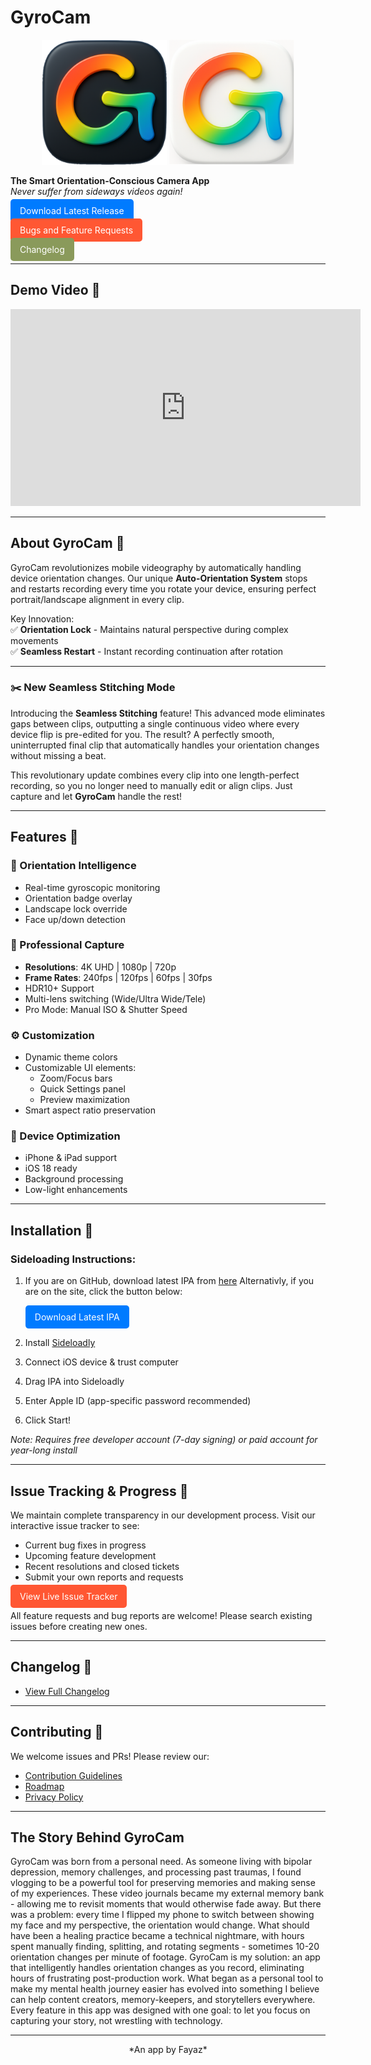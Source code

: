 # GyroCam

<div align="center">
  <img src="images/main_dark.png" width="200" height="200" alt="GyroCam Logo">
  <img src="images/main_light.png" width="200" height="200" alt="GyroCam Logo">
</div>

**The Smart Orientation-Conscious Camera App**  
*Never suffer from sideways videos again!*

<a id="download-latest" href="#" class="button" style="padding: 10px 15px; background-color: #007bff; color: white; border-radius: 5px; text-decoration: none;">Download Latest Release</a>

<a id="download-latest" href="https://fayaz.one/GyroCam/ISSUES.html" class="button" style="padding: 10px 15px; background-color: #FF5733; color: white; border-radius: 5px; text-decoration: none;">Bugs and Feature Requests</a>

<a id="download-latest" href="https://fayaz.one/GyroCam/CHANGELOG.html" class="button" style="padding: 10px 15px; background-color: #8A9A5B; color: white; border-radius: 5px; text-decoration: none;">Changelog</a>

---

## Demo Video 🎥

<iframe width="560" height="315" src="https://www.youtube.com/embed/q6XoJlkMB5Q" frameborder="0" allow="accelerometer; autoplay; clipboard-write; encrypted-media; gyroscope; picture-in-picture" allowfullscreen></iframe>

---

## About GyroCam 🧭

GyroCam revolutionizes mobile videography by automatically handling device orientation changes. Our unique **Auto-Orientation System** stops and restarts recording every time you rotate your device, ensuring perfect portrait/landscape alignment in every clip.

Key Innovation:  
✅ **Orientation Lock** - Maintains natural perspective during complex movements  
✅ **Seamless Restart** - Instant recording continuation after rotation  

---

### ✂️ New Seamless Stitching Mode

Introducing the **Seamless Stitching** feature! This advanced mode eliminates gaps between clips, outputting a single continuous video where every device flip is pre-edited for you. The result? A perfectly smooth, uninterrupted final clip that automatically handles your orientation changes without missing a beat.

This revolutionary update combines every clip into one length-perfect recording, so you no longer need to manually edit or align clips. Just capture and let **GyroCam** handle the rest!


---

## Features 🚀

### 📐 Orientation Intelligence
- Real-time gyroscopic monitoring
- Orientation badge overlay
- Landscape lock override
- Face up/down detection

### 🎥 Professional Capture
- **Resolutions**: 4K UHD | 1080p | 720p  
- **Frame Rates**: 240fps | 120fps | 60fps | 30fps  
- HDR10+ Support  
- Multi-lens switching (Wide/Ultra Wide/Tele)  
- Pro Mode: Manual ISO & Shutter Speed

### ⚙️ Customization
- Dynamic theme colors  
- Customizable UI elements:
  - Zoom/Focus bars  
  - Quick Settings panel  
  - Preview maximization  
- Smart aspect ratio preservation

### 📱 Device Optimization
- iPhone & iPad support  
- iOS 18 ready  
- Background processing  
- Low-light enhancements

---

## Installation 📲

### Sideloading Instructions:
1. If you are on GitHub, download latest IPA from [here](https://github.com/fayaz12g/GyroCam/releases/latest)
   Alternativly, if you are on the site, click the button below:
   
   <a id="download-latest" href="#" class="button" style="display: inline-block; margin-right: 10px; padding: 10px 15px; background-color: #007bff; color: white; border-radius: 5px; text-decoration: none;">Download Latest IPA</a>
   
3. Install [Sideloadly](https://sideloadly.io/)
4. Connect iOS device & trust computer
5. Drag IPA into Sideloadly
6. Enter Apple ID (app-specific password recommended)
7. Click Start!

*Note: Requires free developer account (7-day signing) or paid account for year-long install*

---

## Issue Tracking & Progress 🐛

We maintain complete transparency in our development process. Visit our interactive issue tracker to see:
- Current bug fixes in progress
- Upcoming feature development
- Recent resolutions and closed tickets
- Submit your own reports and requests

<a id="download-latest" href="https://fayaz.one/GyroCam/ISSUES.html" class="button" style="padding: 10px 15px; background-color: #FF5733; color: white; border-radius: 5px; text-decoration: none;">View Live Issue Tracker</a>

All feature requests and bug reports are welcome! Please search existing issues before creating new ones.

---

## Changelog 📜

- [View Full Changelog](CHANGELOG.md)

---

## Contributing 🤝

We welcome issues and PRs! Please review our:
- [Contribution Guidelines](CONTRIBUTING.md)
- [Roadmap](ROADMAP.md)
- [Privacy Policy](PRIVACY.md)

---

## The Story Behind GyroCam 

GyroCam was born from a personal need. As someone living with bipolar depression, memory challenges, and processing past traumas, I found vlogging to be a powerful tool for preserving memories and making sense of my experiences. These video journals became my external memory bank - allowing me to revisit moments that would otherwise fade away.
But there was a problem: every time I flipped my phone to switch between showing my face and my perspective, the orientation would change. What should have been a healing practice became a technical nightmare, with hours spent manually finding, splitting, and rotating segments - sometimes 10-20 orientation changes per minute of footage.
GyroCam is my solution: an app that intelligently handles orientation changes as you record, eliminating hours of frustrating post-production work. What began as a personal tool to make my mental health journey easier has evolved into something I believe can help content creators, memory-keepers, and storytellers everywhere.
Every feature in this app was designed with one goal: to let you focus on capturing your story, not wrestling with technology.

---

<div align="center">
  *An app by Fayaz*
</div>

<script>
  // Ignore this section if you are viewing on GitHub (but you should go to fayaz.one/GyroCam)
  fetch('https://api.github.com/repos/fayaz12g/GyroCam/releases/latest')
    .then(response => response.json())
    .then(data => {
      const ipaAsset = data.assets.find(asset => asset.name.endsWith('.ipa'));
      if (ipaAsset) {
        document.getElementById('download-latest').href = ipaAsset.browser_download_url;
      }
    })
    .catch(error => console.error('Error fetching latest release:', error));
</script>

